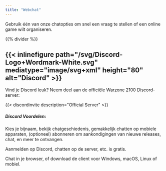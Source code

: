 ```yaml
---
title: "Webchat"
---
```


Gebruik één van onze chatopties om snel een vraag te stellen of een online game wilt organiseren.

{{% divider %}}

## {{< inlinefigure path="/svg/Discord-Logo+Wordmark-White.svg" mediatype="image/svg+xml" height="80" alt="Discord" >}}

Vind je Discord leuk? Neem deel aan de officiële Warzone 2100 Discord-server:

{{< discordinvite description="Official Server" >}}

##### Discord Voordelen:

Kies je bijnaam, bekijk chatgeschiedenis, gemakkelijk chatten op mobiele apparaten, (optioneel) abonneren om aankondigingen van nieuwe releases, chat, en meer te ontvangen.

Aanmelden op Discord, chatten op de server, etc. is gratis.

Chat in je browser, of download de client voor Windows, macOS, Linux of mobiel.
